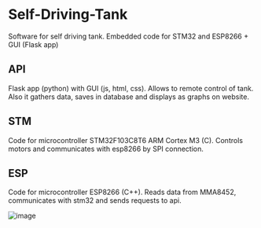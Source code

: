 # Self-Driving-Tank
Software for self driving tank. Embedded code for STM32 and ESP8266 + GUI (Flask app)

## API

Flask app (python) with GUI (js, html, css).
Allows to remote control of tank. Also it gathers data, saves in database and displays as graphs on website.

## STM

Code for microcontroller STM32F103C8T6 ARM Cortex M3 (C).
Controls motors and communicates with esp8266 by SPI connection.

## ESP

Code for microcontroller ESP8266 (C++). 
Reads data from MMA8452, communicates with stm32 and sends requests to api.

![image](https://github.com/Michalek007/Self-Driving-Tank/assets/101892382/4f1644d2-b3d3-46f4-8dc9-b0b82799e7ef)
